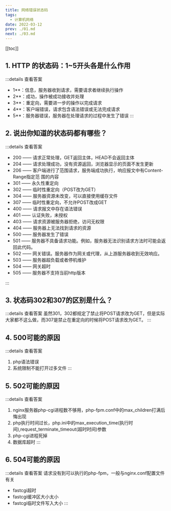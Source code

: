 ```yaml
---
title: 网络错误状态码
tags: 
  - 计算机网络
date: 2022-03-12
prev: ./01.md
next: ./03.md
---
```

[[toc]]

## 1. HTTP 的状态码：1~5开头各是什么作用
:::details 查看答案
- 1**：信息，服务器收到请求，需要请求者继续执行操作
- 2**：成功，操作被成功接收并处理
- 3**：重定向，需要进一步的操作以完成请求
- 4**：客户端错误，请求包含语法错误或无法完成请求
- 5**：服务器错误，服务器在处理请求的过程中发生了错误
:::
## 2. 说出你知道的状态码都有哪些？
:::details 查看答案
- 200 —— 请求正常处理，GET返回主体，HEAD不会返回主体
- 204 —— 请求处理成功，没有资源返回，浏览器显示的页面不发生更新
- 206 —— 客户端进行了范围请求，服务端成功执行，响应报文中有Content-Range指定范		 围的内容
- 301 —— 永久性重定向
- 302 —— 临时性重定向（POST改为GET）
- 304 —— 服务器资源未改变，可以直接使用缓存文件
- 307 —— 临时性重定向，不允许POST改成GET
- 400 —— 请求报文中存在语法错误
- 401 —— 认证失败，未授权
- 403 —— 请求资源被服务器拒绝，访问无权限
- 404 —— 服务器上无法找到请求的资源
- 500 —— 服务器发生了错误
- 501 —— 服务器不具备请求功能。例如，服务器无法识别请求方法时可能会返回此代码。
- 502 —— 网关错误。服务器作为网关或代理，从上游服务器收到无效响应。
- 503 —— 服务器超负载或者停机维护
- 504 —— 网关超时
- 505 —— 服务器不支持当前http版本

:::

## 3. 状态码302和307的区别是什么？
:::details 查看答案
虽然301，302都规定了禁止将POST请求改为GET，但是实际大家都不这么做，而307是禁止在重定向的时候将POST请求改为GET。
:::

## 4. 500可能的原因
:::details 查看答案
1. php语法错误
2. 系统限制不能打开过多文件
:::

## 5. 502可能的原因
:::details 查看答案
1. nginx服务器php-cgi进程数不够用，php-fpm.conf中的max_children打满后悔出现
2. php执行时间过长，php.ini中的max_execution_time(执行时间),request_terminate_timeout(超时时间)参数
3. php-cgi进程死掉
4. 数据库超时
:::

## 6. 504可能的原因
:::details 查看答案
请求没有到可以执行的php-fpm，一般与nginx.conf配置文件有关
- fastcgi超时
- fastcgi缓冲区大小太小
- fastcgi临时文件写入大小
:::